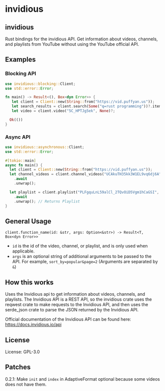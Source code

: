 # invidious

## invidious
Rust bindings for the invidious API.
Get information about videos, channels, and playlists from YouTube without using the YouTube official API.

## Examples

### Blocking API
```rust
use invidious::blocking::Client;
use std::error::Error;

fn main() -> Result<(), Box<dyn Error>> {
   let client = Client::new(String::from("https://vid.puffyan.us"));
   let search_results = client.search(Some("q=rust programming"))?.items;
   let video = client.video("5C_HPTJg5ek", None)?;

  Ok(())
}
```

### Async API
```rust
use invidious::asynchronous::Client;
use std::error::Error;

#[tokio::main]
async fn main() {
  let client = Client::new(String::from("https://vid.puffyan.us"));
  let channel_videos = client.channel_videos("UCAkuTH35kk3W1EL9vq6dj6A", Some("sort_by=popular&page=2"))
    .await
    .unwrap();

  let playlist = client.playlist("PLFgquLnL59alCl_2TQvOiD5Vgm1hCaGSI", None)
    .await
    .unwrap(); // Returns Playlist
}
```

## General Usage

`client.function_name(id: &str, args: Option<&str>) -> Result<T, Box<dyn Error>>`

* `id` is the id of the video, channel, or playlist, and is only used when applicable.
* `args` is an optional string of additional arguments to be passed to the API. For example, `sort_by=popular&page=2` (Arguments are separated by `&`)

## How this works
Uses the Invidious api to get information about videos, channels, and playlists. The Invidious API is a REST API, so the invidious crate uses the reqwest crate to make requests to the Invidious API, and then uses the serde_json crate to parse the JSON returned by the Invidious API.

Official documentation of the Invidious API can be found here: <https://docs.invidious.io/api>

## License

License: GPL-3.0

## Patches

0.2.1: Make `init` and `index` in AdaptiveFormat optional because some videos does not have them.